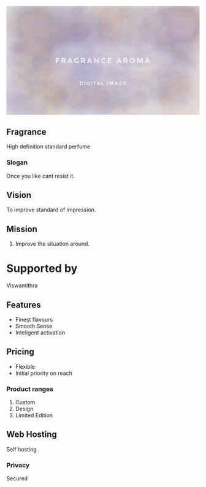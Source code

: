 ![Fragrance Aroma](fragrance.jpeg)
## Fragrance
High definition standard perfume 
### Slogan
Once you like cant resist it.
## Vision
To improve standard of impression.
## Mission
1. Improve the situation around.
# Supported by
Viswamithra 
## Features
* Finest flavours
* Smooth Sense
* Inteligent activation
## Pricing
* Flexible
* Initial priority on reach
### Product ranges
1. Custom
1. Design
1. Limited Edition
## Web Hosting
Self hosting .
### Privacy
Secured
